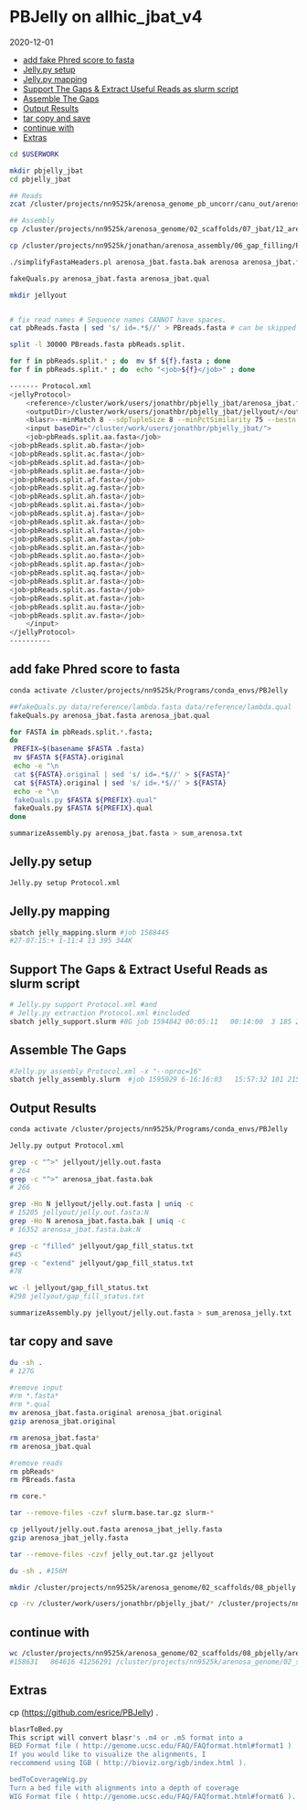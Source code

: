 PBJelly on allhic\_jbat\_v4
================
2020-12-01

  - [add fake Phred score to fasta](#add-fake-phred-score-to-fasta)
  - [Jelly.py setup](#jelly.py-setup)
  - [Jelly.py mapping](#jelly.py-mapping)
  - [Support The Gaps & Extract Useful Reads as slurm
    script](#support-the-gaps-extract-useful-reads-as-slurm-script)
  - [Assemble The Gaps](#assemble-the-gaps)
  - [Output Results](#output-results)
  - [tar copy and save](#tar-copy-and-save)
  - [continue with](#continue-with)
  - [Extras](#extras)

``` bash
cd $USERWORK

mkdir pbjelly_jbat
cd pbjelly_jbat

## Reads 
zcat /cluster/projects/nn9525k/arenosa_genome_pb_uncorr/canu_out/arenosa_pp_uncorr_assembly.correctedReads.fasta.gz > pbReads.fasta

## Assembly
cp /cluster/projects/nn9525k/arenosa_genome/02_scaffolds/07_jbat/12_arenosa_purged_sr_groups_13_groups_jbat_juicer_v4/12_arenosa_purged_sr_groups_13_groups.asm.FINAL.fasta arenosa_jbat.fasta.bak

cp /cluster/projects/nn9525k/jonathan/arenosa_assembly/06_gap_filling/PBJelly_v3/simplifyFastaHeaders.pl .

./simplifyFastaHeaders.pl arenosa_jbat.fasta.bak arenosa arenosa_jbat.fasta header.map

fakeQuals.py arenosa_jbat.fasta arenosa_jbat.qual

mkdir jellyout
```

``` bash

# fix read names # Sequence names CANNOT have spaces.
cat pbReads.fasta | sed 's/ id=.*$//' > PBreads.fasta # can be skipped and done later

split -l 30000 PBreads.fasta pbReads.split.

for f in pbReads.split.* ; do  mv $f ${f}.fasta ; done
for f in pbReads.split.* ; do  echo "<job>${f}</job>" ; done
```

``` bash
------- Protocol.xml
<jellyProtocol>
    <reference>/cluster/work/users/jonathbr/pbjelly_jbat/arenosa_jbat.fasta</reference>
    <outputDir>/cluster/work/users/jonathbr/pbjelly_jbat/jellyout/</outputDir>
    <blasr>--minMatch 8 --sdpTupleSize 8 --minPctSimilarity 75 --bestn 1 --nCandidates 10 --maxScore -500 --noSplitSubreads</blasr>
    <input baseDir="/cluster/work/users/jonathbr/pbjelly_jbat/">
    <job>pbReads.split.aa.fasta</job>
<job>pbReads.split.ab.fasta</job>
<job>pbReads.split.ac.fasta</job>
<job>pbReads.split.ad.fasta</job>
<job>pbReads.split.ae.fasta</job>
<job>pbReads.split.af.fasta</job>
<job>pbReads.split.ag.fasta</job>
<job>pbReads.split.ah.fasta</job>
<job>pbReads.split.ai.fasta</job>
<job>pbReads.split.aj.fasta</job>
<job>pbReads.split.ak.fasta</job>
<job>pbReads.split.al.fasta</job>
<job>pbReads.split.am.fasta</job>
<job>pbReads.split.an.fasta</job>
<job>pbReads.split.ao.fasta</job>
<job>pbReads.split.ap.fasta</job>
<job>pbReads.split.aq.fasta</job>
<job>pbReads.split.ar.fasta</job>
<job>pbReads.split.as.fasta</job>
<job>pbReads.split.at.fasta</job>
<job>pbReads.split.au.fasta</job>
<job>pbReads.split.av.fasta</job>
    </input>
</jellyProtocol>
----------
```

## add fake Phred score to fasta

``` bash
conda activate /cluster/projects/nn9525k/Programs/conda_envs/PBJelly

##fakeQuals.py data/reference/lambda.fasta data/reference/lambda.qual
fakeQuals.py arenosa_jbat.fasta arenosa_jbat.qual

for FASTA in pbReads.split.*.fasta;
do 
 PREFIX=$(basename $FASTA .fasta)
 mv $FASTA ${FASTA}.original
 echo -e "\n
 cat ${FASTA}.original | sed 's/ id=.*$//' > ${FASTA}"
 cat ${FASTA}.original | sed 's/ id=.*$//' > ${FASTA}
 echo -e "\n
 fakeQuals.py $FASTA ${PREFIX}.qual"
 fakeQuals.py $FASTA ${PREFIX}.qual
done
```

``` bash
summarizeAssembly.py arenosa_jbat.fasta > sum_arenosa.txt
```

## Jelly.py setup

``` bash
Jelly.py setup Protocol.xml
```

## Jelly.py mapping

``` bash
sbatch jelly_mapping.slurm #job 1588445
#27-07:15:+ 1-11:4 13 395 344K
```

## Support The Gaps & Extract Useful Reads as slurm script

``` bash
# Jelly.py support Protocol.xml #and 
# Jelly.py extraction Protocol.xml #included 
sbatch jelly_support.slurm #8G job 1594842 00:05:11   00:14:00  3 185 248K
```

## Assemble The Gaps

``` bash
#Jelly.py assembly Protocol.xml -x "--nproc=16"
sbatch jelly_assembly.slurm  #job 1595029 6-16:16:03   15:57:32 101 215 408K
```

## Output Results

``` bash
conda activate /cluster/projects/nn9525k/Programs/conda_envs/PBJelly

Jelly.py output Protocol.xml

grep -c "^>" jellyout/jelly.out.fasta
# 264
grep -c "^>" arenosa_jbat.fasta.bak
# 266

grep -Ho N jellyout/jelly.out.fasta | uniq -c
# 15205 jellyout/jelly.out.fasta:N 
grep -Ho N arenosa_jbat.fasta.bak | uniq -c
# 16352 arenosa_jbat.fasta.bak:N

grep -c "filled" jellyout/gap_fill_status.txt
#45
grep -c "extend" jellyout/gap_fill_status.txt
#78

wc -l jellyout/gap_fill_status.txt
#298 jellyout/gap_fill_status.txt

summarizeAssembly.py jellyout/jelly.out.fasta > sum_arenosa_jelly.txt
```

## tar copy and save

``` bash
du -sh .
# 127G

#remove input 
#rm *.fasta*
#rm *.qual
mv arenosa_jbat.fasta.original arenosa_jbat.original
gzip arenosa_jbat.original

rm arenosa_jbat.fasta*
rm arenosa_jbat.qual

#remove reads
rm pbReads*
rm PBreads.fasta

rm core.*

tar --remove-files -czvf slurm.base.tar.gz slurm-*

cp jellyout/jelly.out.fasta arenosa_jbat_jelly.fasta
gzip arenosa_jbat_jelly.fasta

tar --remove-files -czvf jelly_out.tar.gz jellyout

du -sh . #156M

mkdir /cluster/projects/nn9525k/arenosa_genome/02_scaffolds/08_pbjelly

cp -rv /cluster/work/users/jonathbr/pbjelly_jbat/* /cluster/projects/nn9525k/arenosa_genome/02_scaffolds/08_pbjelly
```

## continue with

``` bash
wc /cluster/projects/nn9525k/arenosa_genome/02_scaffolds/08_pbjelly/arenosa_jbat_jelly.fasta.gz
#158631   864616 41256291 /cluster/projects/nn9525k/arenosa_genome/02_scaffolds/08_pbjelly/arenosa_jbat_jelly.fasta.gz
```

## Extras

cp (<https://github.com/esrice/PBJelly>) .

``` bash
blasrToBed.py
This script will convert blasr's .m4 or .m5 format into a
BED Format file ( http://genome.ucsc.edu/FAQ/FAQformat.html#format1 )
If you would like to visualize the alignments, I
reccommend using IGB ( http://bioviz.org/igb/index.html ).

bedToCoverageWig.py
Turn a bed file with alignments into a depth of coverage
WIG Format file ( http://genome.ucsc.edu/FAQ/FAQformat.html#format6 ).
```

